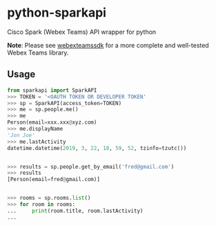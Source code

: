 # python-sparkapi
Cisco Spark (Webex Teams) API wrapper for python

**Note**: Please see [webexteamssdk](https://webexteamssdk.readthedocs.io/en/latest/index.html) for a more complete and well-tested Webex Teams library.

## Usage

```python
from sparkapi import SparkAPI
>>> TOKEN = '<OAUTH TOKEN OR DEVELOPER TOKEN'
>>> sp = SparkAPI(access_token=TOKEN)
>>> me = sp.people.me()
>>> me
Person(email=xxx.xxx@xyz.com)
>>> me.displayName
'Jon Joe'
>>> me.lastActivity
datetime.datetime(2019, 3, 22, 18, 59, 52, tzinfo=tzutc())


>>> results = sp.people.get_by_email('fred@gmail.com')
>>> results
[Person(email=fred@gmail.com)]


>>> rooms = sp.rooms.list()
>>> for room in rooms:
...     print(room.title, room.lastActivity)
...

```